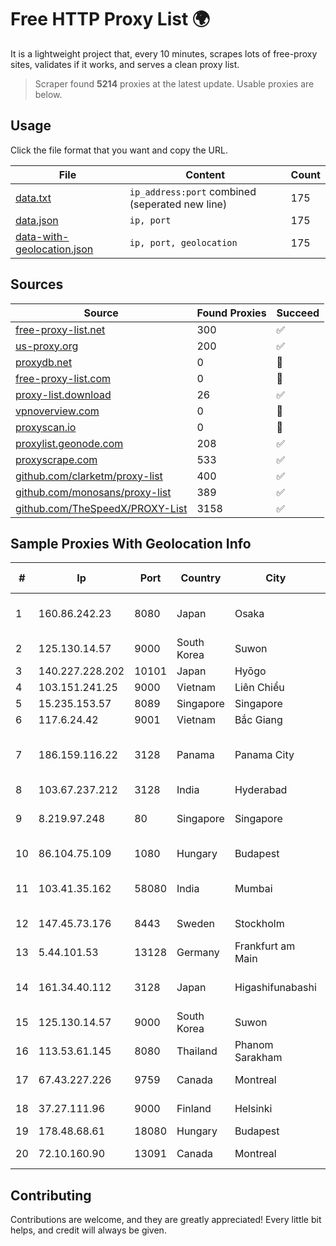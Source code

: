 
# Free HTTP Proxy List 🌍

It is a lightweight project that, every 10 minutes, scrapes lots of free-proxy sites, validates if it works, and serves a clean proxy list.


> Scraper found **5214** proxies at the latest update. Usable proxies are below.

## Usage

Click the file format that you want and copy the URL.


|File|Content|Count|
|----|-------|-----|
|[data.txt](https://raw.githubusercontent.com/themiralay/Proxy-List-World/master/data.txt)|`ip_address:port` combined (seperated new line)|175|
|[data.json](https://raw.githubusercontent.com/themiralay/Proxy-List-World/master/data.json)|`ip, port`|175|
|[data-with-geolocation.json](https://raw.githubusercontent.com/themiralay/Proxy-List-World/master/data-with-geolocation.json)|`ip, port, geolocation`|175|

## Sources

|Source|Found Proxies|Succeed|
|------|-------------|-------|
|[free-proxy-list.net](https://free-proxy-list.net)|300|✅|
|[us-proxy.org](https://www.us-proxy.org)|200|✅|
|[proxydb.net](http://proxydb.net)|0|🚫|
|[free-proxy-list.com](https://free-proxy-list.com/?page=&port=&type%5B%5D=http&type%5B%5D=https&up_time=0&search=Search)|0|🚫|
|[proxy-list.download](https://www.proxy-list.download/HTTP)|26|✅|
|[vpnoverview.com](https://vpnoverview.com/privacy/anonymous-browsing/free-proxy-servers)|0|🚫|
|[proxyscan.io](https://www.proxyscan.io)|0|🚫|
|[proxylist.geonode.com](https://proxylist.geonode.com/api/proxy-list?limit=300&page=1&sort_by=lastChecked&sort_type=desc&protocols=http,https)|208|✅|
|[proxyscrape.com](https://api.proxyscrape.com/v2/?request=displayproxies&protocol=http&timeout=10000&country=all&ssl=all&anonymity=all)|533|✅|
|[github.com/clarketm/proxy-list](https://raw.githubusercontent.com/clarketm/proxy-list/master/proxy-list-raw.txt)|400|✅|
|[github.com/monosans/proxy-list](https://raw.githubusercontent.com/monosans/proxy-list/main/proxies/http.txt)|389|✅|
|[github.com/TheSpeedX/PROXY-List](https://raw.githubusercontent.com/TheSpeedX/PROXY-List/master/http.txt)|3158|✅|


## Sample Proxies With Geolocation Info

|#|Ip|Port|Country|City|Internet Service Provider|
|-|--|----|-------|----|-------------------------|
|1|160.86.242.23|8080|Japan|Osaka|Sony Network Communications Inc|
|2|125.130.14.57|9000|South Korea|Suwon|Korea Telecom|
|3|140.227.228.202|10101|Japan|Hyōgo|InfoSphere|
|4|103.151.241.25|9000|Vietnam|Liên Chiểu|VSERVER|
|5|15.235.153.57|8089|Singapore|Singapore|OVH Hosting|
|6|117.6.24.42|9001|Vietnam|Bắc Giang|Viettel Corporation|
|7|186.159.116.22|3128|Panama|Panama City|Servicios de Tecnologías de Información de Misión Crítica, S.A.|
|8|103.67.237.212|3128|India|Hyderabad|OASISGSSERVICES|
|9|8.219.97.248|80|Singapore|Singapore|Alibaba Cloud (Singapore) Private Limited|
|10|86.104.75.109|1080|Hungary|Budapest|Stark Industries Solutions LTD|
|11|103.41.35.162|58080|India|Mumbai|Juweriyah Networks Private Limited|
|12|147.45.73.176|8443|Sweden|Stockholm|Aeza International LTD|
|13|5.44.101.53|13128|Germany|Frankfurt am Main|Alvotech GmbH via velia.net|
|14|161.34.40.112|3128|Japan|Higashifunabashi|NTT PC Communications, Inc.|
|15|125.130.14.57|9000|South Korea|Suwon|Korea Telecom|
|16|113.53.61.145|8080|Thailand|Phanom Sarakham|TOT Public Company Limited|
|17|67.43.227.226|9759|Canada|Montreal|GloboTech Communications|
|18|37.27.111.96|9000|Finland|Helsinki|Hetzner Online GmbH|
|19|178.48.68.61|18080|Hungary|Budapest|UPC|
|20|72.10.160.90|13091|Canada|Montreal|GloboTech Communications|



## Contributing

Contributions are welcome, and they are greatly appreciated! Every
little bit helps, and credit will always be given.

